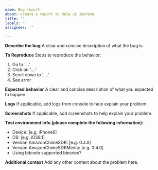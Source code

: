 ```yaml
---
name: Bug report
about: Create a report to help us improve
title: ''
labels: ''
assignees: ''

---
```


**Describe the bug**
A clear and concise description of what the bug is.

**To Reproduce**
Steps to reproduce the behavior:
1. Go to '...'
2. Click on '....'
3. Scroll down to '....'
4. See error

**Expected behavior**
A clear and concise description of what you expected to happen.

**Logs**
If applicable, add logs from console to help explain your problem.

**Screenshots**
If applicable, add screenshots to help explain your problem.

**Test environment Info (please complete the following information):**
 - Device: [e.g. iPhone6]
 - OS: [e.g. iOS8.1]
 - Version AmazonChimeSDK: [e.g. 0.4.0]
 - Version AmazonChimeSDKMedia: [e.g. 0.4.0]
 - Using bitcode supported binaries?

**Additional context**
Add any other context about the problem here.
